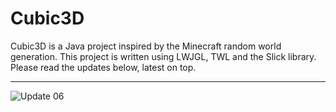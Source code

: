 Cubic3D
=======

Cubic3D is a Java project inspired by the Minecraft random world generation. This project is written using LWJGL, TWL and the Slick library. Please read the updates below, latest on top.

---

![Update 06](http://richarddahlgren.net/res/cubic3d/Cubic3D_06.png)
